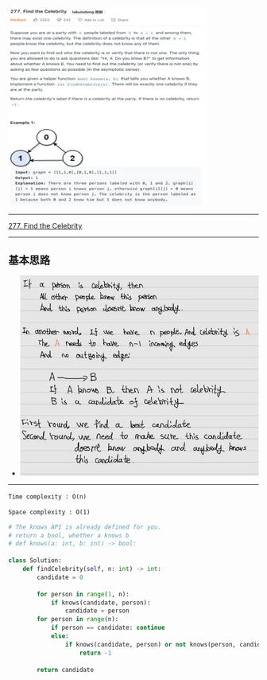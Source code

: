<img src="2022-11-19-19-18-54.png" width="400" height="400"/>

___
[277. Find the Celebrity](https://leetcode.com/problems/find-the-celebrity/)
___

## 基本思路
* ![](2022-11-19-19-19-46.png)

___

`Time complexity : O(n)`

`Space complexity : O(1)`
```python
# The knows API is already defined for you.
# return a bool, whether a knows b
# def knows(a: int, b: int) -> bool:

class Solution:
    def findCelebrity(self, n: int) -> int:
        candidate = 0
        
        for person in range(1, n):
            if knows(candidate, person):
                candidate = person
        for person in range(n):
            if person == candidate: continue
            else:
                if knows(candidate, person) or not knows(person, candidate):
                    return -1
        
        return candidate
```